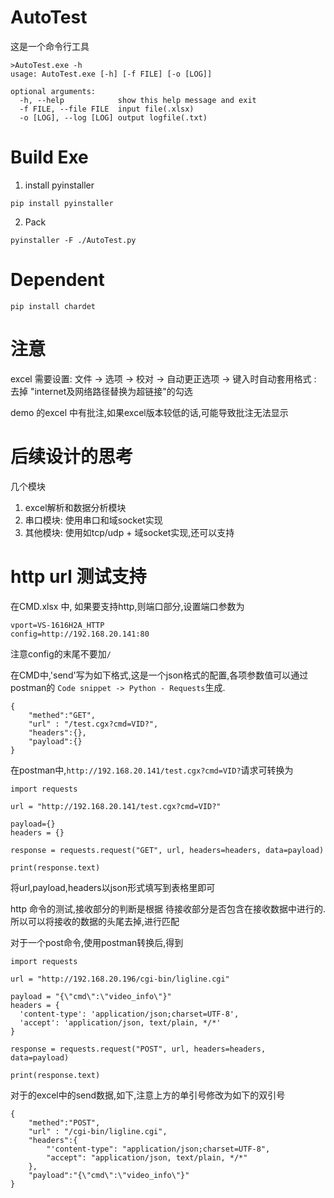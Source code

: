 # AutoTest

这是一个命令行工具
```
>AutoTest.exe -h
usage: AutoTest.exe [-h] [-f FILE] [-o [LOG]]

optional arguments:
  -h, --help            show this help message and exit
  -f FILE, --file FILE  input file(.xlsx)
  -o [LOG], --log [LOG] output logfile(.txt)
```
# Build Exe

1. install pyinstaller
```
pip install pyinstaller
```
2. Pack
```
pyinstaller -F ./AutoTest.py
```

# Dependent

```
pip install chardet
```
# 注意

excel 需要设置: 文件 -> 选项 -> 校对 -> 自动更正选项 -> 键入时自动套用格式 : 去掉 "internet及网络路径替换为超链接"的勾选

demo 的excel 中有批注,如果excel版本较低的话,可能导致批注无法显示

# 后续设计的思考

几个模块
1. excel解析和数据分析模块
2. 串口模块: 使用串口和域socket实现
3. 其他模块: 使用如tcp/udp + 域socket实现,还可以支持


# http url 测试支持
在CMD.xlsx 中, 如果要支持http,则端口部分,设置端口参数为
```
vport=VS-1616H2A_HTTP
config=http://192.168.20.141:80
```
注意config的末尾不要加`/`

在CMD中,'send'写为如下格式,这是一个json格式的配置,各项参数值可以通过postman的 `Code snippet -> Python - Requests`生成.
```
{
	"methed":"GET",
	"url" : "/test.cgx?cmd=VID?",
	"headers":{},
	"payload":{}
}
```
在postman中,`http://192.168.20.141/test.cgx?cmd=VID?`请求可转换为
```
import requests

url = "http://192.168.20.141/test.cgx?cmd=VID?"

payload={}
headers = {}

response = requests.request("GET", url, headers=headers, data=payload)

print(response.text)
```
将url,payload,headers以json形式填写到表格里即可

http 命令的测试,接收部分的判断是根据 待接收部分是否包含在接收数据中进行的.所以可以将接收的数据的头尾去掉,进行匹配

对于一个post命令,使用postman转换后,得到
```
import requests

url = "http://192.168.20.196/cgi-bin/ligline.cgi"

payload = "{\"cmd\":\"video_info\"}"
headers = {
  'content-type': 'application/json;charset=UTF-8',
  'accept': 'application/json, text/plain, */*'
}

response = requests.request("POST", url, headers=headers, data=payload)

print(response.text)

```
对于的excel中的send数据,如下,注意上方的单引号修改为如下的双引号
```
{
	"methed":"POST",
	"url" : "/cgi-bin/ligline.cgi",
	"headers":{
		"'content-type": "application/json;charset=UTF-8",
		"accept": "application/json, text/plain, */*"
	},
	"payload":"{\"cmd\":\"video_info\"}"
}

```